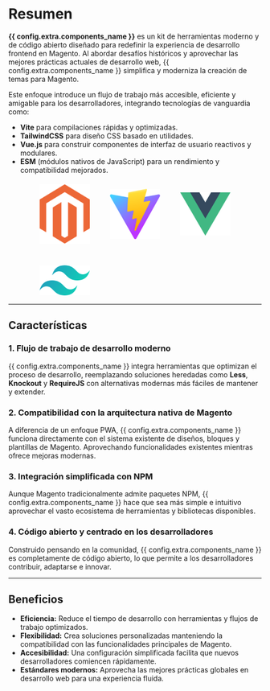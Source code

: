 # Resumen

**{{ config.extra.components_name }}** es un kit de herramientas moderno y de código abierto diseñado para redefinir la experiencia de desarrollo frontend en Magento. Al abordar desafíos históricos y aprovechar las mejores prácticas actuales de desarrollo web, {{ config.extra.components_name }} simplifica y moderniza la creación de temas para Magento.

Este enfoque introduce un flujo de trabajo más accesible, eficiente y amigable para los desarrolladores, integrando tecnologías de vanguardia como:

- **Vite** para compilaciones rápidas y optimizadas.
- **TailwindCSS** para diseño CSS basado en utilidades.
- **Vue.js** para construir componentes de interfaz de usuario reactivos y modulares.
- **ESM** (módulos nativos de JavaScript) para un rendimiento y compatibilidad mejorados.

<div style="display: grid; justify-content: center; grid-template-columns: repeat(auto-fit, minmax(40px, 100px)); gap: 40px; justify-items: center; align-items: center; margin-top: 20px;">
  <a href="https://magento.com" target="_blank" rel="noopener noreferrer">
    <img src="/assets/magento-logo.png" alt="Magento" style="max-width: 100%; height: auto;" />
  </a>
  <a href="https://vitejs.dev" target="_blank" rel="noopener noreferrer">
    <img src="/assets/vite-logo.png" alt="Vite" style="max-width: 100%; height: auto;" />
  </a>
  <a href="https://vuejs.org" target="_blank" rel="noopener noreferrer">
    <img src="/assets/vuejs-logo.png" alt="Vue.js" style="max-width: 100%; height: auto;" />
  </a>
  <a href="https://tailwindcss.com" target="_blank" rel="noopener noreferrer">
    <img src="/assets/tailwind-logo.png" alt="TailwindCSS" style="max-width: 100%; height: auto;" />
  </a>
</div>

---

## Características

### 1. Flujo de trabajo de desarrollo moderno
{{ config.extra.components_name }} integra herramientas que optimizan el proceso de desarrollo, reemplazando soluciones heredadas como **Less**, **Knockout** y **RequireJS** con alternativas modernas más fáciles de mantener y extender.

### 2. Compatibilidad con la arquitectura nativa de Magento
A diferencia de un enfoque PWA, {{ config.extra.components_name }} funciona directamente con el sistema existente de diseños, bloques y plantillas de Magento. Aprovechando funcionalidades existentes mientras ofrece mejoras modernas.

### 3. Integración simplificada con NPM
Aunque Magento tradicionalmente admite paquetes NPM, {{ config.extra.components_name }} hace que sea más simple e intuitivo aprovechar el vasto ecosistema de herramientas y bibliotecas disponibles.

### 4. Código abierto y centrado en los desarrolladores
Construido pensando en la comunidad, {{ config.extra.components_name }} es completamente de código abierto, lo que permite a los desarrolladores contribuir, adaptarse e innovar.

---

## Beneficios

- **Eficiencia:** Reduce el tiempo de desarrollo con herramientas y flujos de trabajo optimizados.
- **Flexibilidad:** Crea soluciones personalizadas manteniendo la compatibilidad con las funcionalidades principales de Magento.
- **Accesibilidad:** Una configuración simplificada facilita que nuevos desarrolladores comiencen rápidamente.
- **Estándares modernos:** Aprovecha las mejores prácticas globales en desarrollo web para una experiencia fluida.
